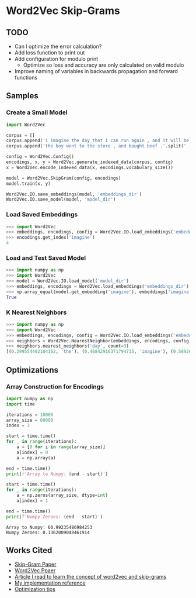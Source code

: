 # Word2Vec Skip-Grams

## TODO

* Can I optimize the error calculation?
* Add loss function to print out
* Add configuration for modulo print
    * Optimize so loss and accuracy are only calculated on valid modulo
* Improve naming of variables in backwards propagation and forward functions

## Samples

### Create a Small Model

```python
import Word2Vec

corpus = []
corpus.append('i imagine the day that I can run again , and it will be brilliant .'.split(' '))
corpus.append('the boy went to the store , and bought beef .'.split(' '))

config = Word2Vec.Config()
encodings, x, y = Word2Vec.generate_indexed_data(corpus, config)
x = Word2Vec.encode_indexed_data(x, encodings.vocabulary_size())

model = Word2Vec.SkipGram(config, encodings)
model.train(x, y)

Word2Vec.IO.save_embeddings(model, 'embeddings_dir')
Word2Vec.IO.save_model(model, 'model_dir')
```

### Load Saved Embeddings

```python
>>> import Word2Vec
>>> embeddings, encodings, config = Word2Vec.IO.load_embeddings('embeddings_dir')
>>> encodings.get_index('imagine')
4
```

### Load and Test Saved Model

```python
>>> import numpy as np
>>> import Word2Vec
>>> model = Word2Vec.IO.load_model('model_dir')
>>> embeddings, encodings = Word2Vec.load_embeddings('embeddings_dir')
>>> np.array_equal(model.get_embedding('imagine'), embeddings['imagine'])
True
```

### K Nearest Neighbors

```python
>>> import numpy as np
>>> import Word2Vec
>>> embeddings, encodings, config = Word2Vec.IO.load_embeddings('embeddings_dir')
>>> neighbors = Word2Vec.NearestNeighbor(embeddings, encodings, config)
>>> neighbors.nearest_neighbors('day', count=3)
[(0.299554492104162, 'the'), (0.46842916371794735, 'imagine'), (0.5892674981281726, 'went')]
```

## Optimizations

### Array Construction for Encodings

```python
import numpy as np
import time

iterations = 10000
array_size = 80000
index = 3

start = time.time()
for _ in range(iterations):
    a = [0 for i in range(array_size)]
    a[index] = 0
    a = np.array(a)

end = time.time()
print(f'Array to Numpy: {end - start}')

start = time.time()
for _ in range(iterations):
    a = np.zeros(array_size, dtype=int)
    a[index] = 1

end = time.time()
print(f'Numpy Zeroes: {end - start}')
```

```
Array to Numpy: 60.99235486984253
Numpy Zeroes: 0.1362009048461914
```

## Works Cited

* [Skip-Gram Paper](https://arxiv.org/pdf/1301.3781.pdf%5D)
* [Word2Vec Ppaer](https://papers.nips.cc/paper/5021-distributed-representations-of-words-and-phrases-and-their-compositionality.pdf)
* [Article I read to learn the concept of word2vec and skip-grams](https://towardsdatascience.com/learn-word2vec-by-implementing-it-in-tensorflow-45641adaf2ac)
* [My implementation reference](https://towardsdatascience.com/an-implementation-guide-to-word2vec-using-numpy-and-google-sheets-13445eebd281)
* [Optimization tips](https://rare-technologies.com/word2vec-in-python-part-two-optimizing/)